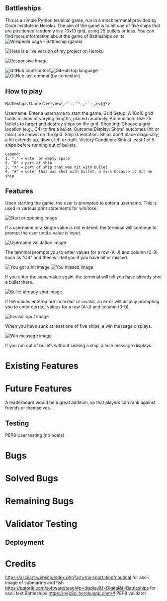 ## Battleships

This is a simple Python terminal game, run in a mock terminal provided by Code Institute in Heroku.
The aim of the game is to hit one of five ships that are positioned randomly in a 10x10 grid, using 25 bullets or less.
You can find more information about the game of Battleships on its ![Wikipedia page - Battleship (game)](https://en.wikipedia.org/wiki/Battleship_(game)).

![Here is a live version of my project on Heroku](https://pp3-battleship-august2023-9cb0d7252a27.herokuapp.com)

![Responsive Image](https://github.com/rahcancode/pp3-battleship/blob/main/media/responsive.PNG)

![GitHub contributors](https://img.shields.io/github/contributors-anon/rahcancode/pp3-battleship)![GitHub top language](https://img.shields.io/github/languages/top/rahcancode/pp3-battleship)
![GitHub last commit (by committer)](https://img.shields.io/github/last-commit/rahcancode/pp3-battleship)
## How to play

Battleships Game Overview ¸.·´¯`·.´¯`·.¸¸.·´¯`·.¸><(((º>

Username: Enter a username to start the game.
Grid Setup: A 10x10 grid holds 5 ships of varying lengths, placed randomly.
Ammunition: Use 25 bullets to target and destroy ships on the grid.
Shooting: Choose a grid location (e.g., C4) to fire a bullet.
Outcome Display: Shots' outcomes (hit or miss) are shown on the grid.
Ship Orientation: Ships don't place diagonally; a hit extends up, down, left or right.
Victory Condition: Sink at least 1 of 5 ships before running out of bullets.

    Legend:
    1. "." = water or empty space
    2. "O" = part of ship
    3. "X" = part of ship that was hit with bullet
    4. "#" = water that was shot with bullet, a miss because it hit no ship

## Features

Upon starting the game, the user is prompted to enter a username. This is used in various print statements for win/lose.

![Start or opening image](https://github.com/rahcancode/pp3-battleship/blob/main/media/open.PNG)

If a username or a single value is not entered, the terminal will continue to prompt the user until a value is input.

![Username validation image](https://github.com/rahcancode/pp3-battleship/blob/main/media/usernamevalidation.PNG)

The terminal prompts you to enter values for a row (A-J) and column (0-9) such as "C4" and then will tell you if you have hit or missed.

![You got a hit image](https://github.com/rahcancode/pp3-battleship/blob/main/media/hit.PNG)
![You missed image](https://github.com/rahcancode/pp3-battleship/blob/main/media/miss.PNG)

If you enter the same value again, the terminal will tell you have already shot a bullet there.

![Bullet already shot image](https://github.com/rahcancode/pp3-battleship/blob/main/media/alreadyshot.PNG)

If the values entered are incorrect or invalid, an error will display prompting you to enter correct values for a row (A-J) and column (0-9).

![Invalid input image](https://github.com/rahcancode/pp3-battleship/blob/main/media/invalidinput.PNG)

When you have sunk at least one of five ships, a win message displays.

![Win message image](https://github.com/rahcancode/pp3-battleship/blob/main/media/win.PNG)

If you run out of bullets without sinking a ship, a lose message displays.




# Existing Features

# Future Features

A leaderboard would be a great addition, so that players can rank against friends or themselves.

## Testing

PEP8
User testing (no boats)

# Bugs
# Solved Bugs
# Remaining Bugs

# Validator Testing

## Deployment

# Credits

https://asciiart.website/index.php?art=transportation/nautical for ascii image of submarine and fish
https://patorjk.com/software/taag/#p=display&f=Digital&t=Battleships for ascii text Battleships
https://pep8ci.herokuapp.com/# PEP8 validator

